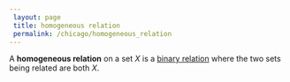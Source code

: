 ```yaml
---
 layout: page
 title: homogeneous relation
 permalink: /chicago/homogeneous_relation
---
```

A **homogeneous relation** on a set $X$ is a [binary relation](https://defsmath.github.io/DefsMath/binary_relation) where the two sets being related are both $X$. 